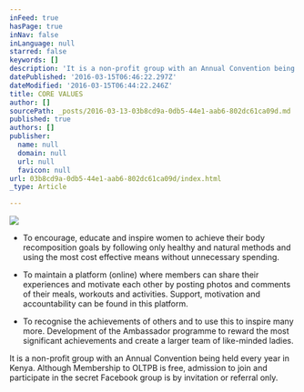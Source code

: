 ```yaml
---
inFeed: true
hasPage: true
inNav: false
inLanguage: null
starred: false
keywords: []
description: 'It is a non-profit group with an Annual Convention being held every year in Kenya. Although Membership to OLTPB is free, admission to join and participate in the secret Facebook group is by invitation or referral only.'
datePublished: '2016-03-15T06:46:22.297Z'
dateModified: '2016-03-15T06:44:22.246Z'
title: CORE VALUES
author: []
sourcePath: _posts/2016-03-13-03b8cd9a-0db5-44e1-aab6-802dc61ca09d.md
published: true
authors: []
publisher:
  name: null
  domain: null
  url: null
  favicon: null
url: 03b8cd9a-0db5-44e1-aab6-802dc61ca09d/index.html
_type: Article

---
```

![](https://the-grid-user-content.s3-us-west-2.amazonaws.com/84c7763b-e227-474d-810b-125ec2c654be.png)

* To encourage, educate and inspire women to achieve their body recomposition goals by following only healthy and natural methods and using the most cost effective means without unnecessary spending.

* To maintain a platform (online) where members can share their experiences and motivate each other by posting photos and comments of their meals, workouts and activities. Support, motivation and accountability can be found in this platform.

* To recognise the achievements of others and to use this to inspire many more. Development of the Ambassador programme to reward the most significant achievements and create a larger team of like-minded ladies.

It is a non-profit group with an Annual Convention being held every year in Kenya. Although Membership to OLTPB is free, admission to join and participate in the secret Facebook group is by invitation or referral only.
